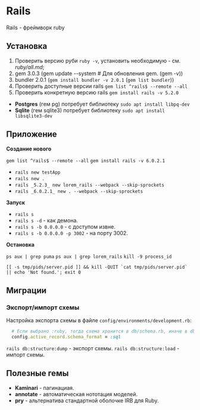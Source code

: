 # Rails

Rails - фреймворк ruby

## Установка

1. Проверить версию руби `ruby -v`, установить необходимую - см. _ruby/all.md_;
2. gem 3.0.3 (gem update --system # Для обновления gem. (gem -v))
3. bundler 2.0.1 (`gem install bundler -v 2.0.1` (`gem list bundler`))
4. Проверить доступные версии rails `gem list ^rails$ --remote --all`
5. Проверить конкретную версию rails `gem install rails -v 5.2.0`

* __Postgres__ (гем pg) потребует библиотеку `sudo apt install libpq-dev`
* __Sqlite__ (гем sqlite3) потребует библиотеку `sudo apt install libsqlite3-dev`

## Приложение

__Создание нового__

`gem list ^rails$ --remote --all`
`gem install rails -v 6.0.2.1`

* `rails new testApp`
* `rails new .`
* `rails _5.2.3_ new lorem_rails --webpack --skip-sprockets`
* `rails _6.0.2.1_ new . --webpack --skip-sprockets`

__Запуск__

* `rails s`
* `rails s -d` - как демона.
* `rails s -b 0.0.0.0` - с доступом извне.
* `rails s -b 0.0.0.0 -p 3002` - на порту 3002.

__Остановка__

`ps aux | grep puma`
`ps aux | grep lorem_rails`
`kill -9 process_id`

```
[[ -s tmp/pids/server.pid ]] && kill -QUIT `cat tmp/pids/server.pid` || echo 'Not found.'; exit 0
```

## Миграции

### Экспорт/импорт схемы

Настройка экспорта схемы в файле `config/environments/development.rb`:

```ruby
  # Если выбрано :ruby, тогда схема хранится в db/schema.rb, иначе в db/structure.sql
  config.active_record.schema_format = :sql
```

`rails db:structure:dump` - экспорт схемы.
`rails db:structure:load` - импорт схемы.


## Полезные гемы

* __Kaminari__ - пагинациая.
* __annotate__ - автоматическая нототация моделей.
* __pry__ - альтернатива стандартной оболочке IRB для Ruby.
